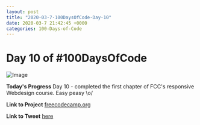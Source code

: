 ```yaml
---
layout: post
title: "2020-03-7-100DaysOfCode-Day-10"
date: 2020-03-7 21:42:45 +0000
categories: 100-Days-of-Code
---
```


# Day 10 of #100DaysOfCode
![Image](https://cdn.freecodecamp.org/platform/universal/fcc-twitter-1120X600-social-green.png)
<br/>

**Today's Progress**
Day 10 - completed the first chapter of FCC's responsive Webdesign course. Easy peasy \o/
<br/>

**Link to Project**
[freecodecamp.org](https://freecodecamp.org)
<br/>

**Link to Tweet**
[here](https://twitter.com/prototowb/status/1236367789662797829)

